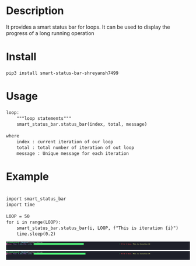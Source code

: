 # Description

It provides a smart status bar for loops. It can be used to display the progress of a long running operation

# Install

	pip3 install smart-status-bar-shreyansh7499 

# Usage
	loop:
	    """loop statements"""
	    smart_status_bar.status_bar(index, total, message)

	where
	    index : current iteration of our loop
	    total : total number of iteration of out loop
	    message : Unique message for each iteration

# Example
<pre><code>
import smart_status_bar 
import time

LOOP = 50
for i in range(LOOP):
	smart_status_bar.status_bar(i, LOOP, f"This is iteration {i}")
	time.sleep(0.2)
</code></pre>

![Alt text](https://github.com/Shreyansh7499/smart-status-bar/blob/main/Screenshots/Screenshot_1.png?raw=true "Example 1")
<br>
![Alt text](https://github.com/Shreyansh7499/smart-status-bar/blob/main/Screenshots/Screenshot_2.png?raw=true "Example 1")
